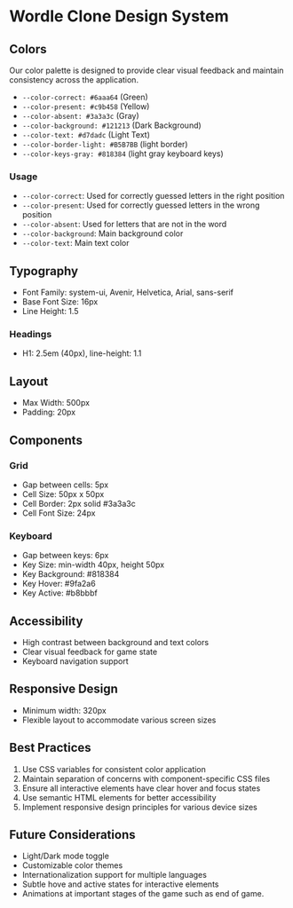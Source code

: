 # Wordle Clone Design System

## Colors

Our color palette is designed to provide clear visual feedback and maintain consistency across the application.

- `--color-correct: #6aaa64` (Green)
- `--color-present: #c9b458` (Yellow)
- `--color-absent: #3a3a3c` (Gray)
- `--color-background: #121213` (Dark Background)
- `--color-text: #d7dadc` (Light Text)
- `--color-border-light: #B5B7BB` (light border)
- `--color-keys-gray: #818384` (light gray keyboard keys)

### Usage

- `--color-correct`: Used for correctly guessed letters in the right position
- `--color-present`: Used for correctly guessed letters in the wrong position
- `--color-absent`: Used for letters that are not in the word
- `--color-background`: Main background color
- `--color-text`: Main text color

## Typography

- Font Family: system-ui, Avenir, Helvetica, Arial, sans-serif
- Base Font Size: 16px
- Line Height: 1.5

### Headings

- H1: 2.5em (40px), line-height: 1.1

## Layout

- Max Width: 500px
- Padding: 20px

## Components

### Grid

- Gap between cells: 5px
- Cell Size: 50px x 50px
- Cell Border: 2px solid #3a3a3c
- Cell Font Size: 24px

### Keyboard

- Gap between keys: 6px
- Key Size: min-width 40px, height 50px
- Key Background: #818384
- Key Hover: #9fa2a6
- Key Active: #b8bbbf

## Accessibility

- High contrast between background and text colors
- Clear visual feedback for game state
- Keyboard navigation support

## Responsive Design

- Minimum width: 320px
- Flexible layout to accommodate various screen sizes

## Best Practices

1. Use CSS variables for consistent color application
2. Maintain separation of concerns with component-specific CSS files
3. Ensure all interactive elements have clear hover and focus states
4. Use semantic HTML elements for better accessibility
5. Implement responsive design principles for various device sizes

## Future Considerations

- Light/Dark mode toggle
- Customizable color themes
- Internationalization support for multiple languages
- Subtle hove and active states for interactive elements
- Animations at important stages of the game such as end of game.

